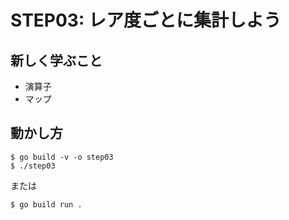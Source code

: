 # STEP03: レア度ごとに集計しよう

## 新しく学ぶこと

* 演算子
* マップ

## 動かし方

```
$ go build -v -o step03
$ ./step03
```

または

```
$ go build run .
```

